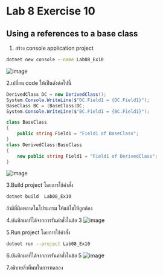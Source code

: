 # Lab 8 Exercise 10

## Using a references to a base class

1. สร้าง console application project

```cmd
dotnet new console --name Lab08_Ex10
```
![image](https://github.com/AnchisaPhetnoi/03376836-OOP-2566-Lab-08/assets/144197034/8f3b1fad-ba94-46a0-8c08-420e06b5f22c)

2.เปลี่ยน code ให้เป็นดังต่อไปนี้

```cs
DerivedClass DC = new DerivedClass();
System.Console.WriteLine($"DC.Field1 = {DC.Field1}");
BaseClass BC = (BaseClass)DC;
System.Console.WriteLine($"BC.Field1 = {BC.Field1}");

class BaseClass
{
    public string Field1 = "Field1 of BaseClass"; 
}
class DerivedClass:BaseClass
{
    new public string Field1 = "Field1 of DerivedClass"; 
}
```
![image](https://github.com/AnchisaPhetnoi/03376836-OOP-2566-Lab-08/assets/144197034/ecdc6501-22d5-43ab-a76d-81fbd65ebf5b)

3.Build project โดยการใช้คำสั่ง

```cmd
dotnet build  Lab08_Ex10
```

ถ้ามีที่ผิดพลาดในโปรแกรม ให้แก้ไขให้ถูกต้อง

4.บันทึกผลที่ได้จากการรันคำสั่งในข้อ 3
![image](https://github.com/AnchisaPhetnoi/03376836-OOP-2566-Lab-08/assets/144197034/f9be73fd-025f-42c6-8a7a-622f05b8fca6)

5.Run project โดยการใช้คำสั่ง

```cmd
dotnet run --project Lab08_Ex10
```

6.บันทึกผลที่ได้จากการรันคำสั่งในข้อ 5
![image](https://github.com/AnchisaPhetnoi/03376836-OOP-2566-Lab-08/assets/144197034/45cc666c-b971-4799-9417-067483c74fd6)

7.อธิบายสิ่งที่พบในการทดลอง
